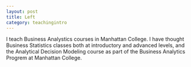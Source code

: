 ```yaml
---
layout: post
title: Left
category: teachingintro  
---
```


I teach Business Analystics courses in Manhattan College. I have thought Business Statistics classes both at introductory and advanced levels, and the Analytical Decision Modeling course as part of the Business Analytics Progrem at Manhattan College. 





